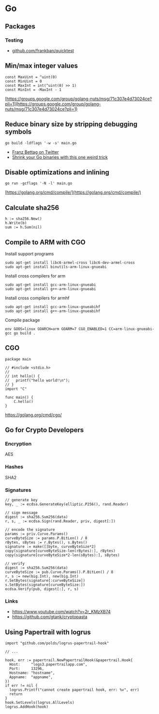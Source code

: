 # Go

## Packages

### Testing

- [github.com/frankban/quicktest](github.com/frankban/quicktest)

## Min/max integer values

```
const MaxUint = ^uint(0)
const MinUint = 0
const MaxInt = int(^uint(0) >> 1)
const MinInt = -MaxInt - 1
```

[https://groups.google.com/group/golang-nuts/msg/71c307e4d73024ce?pli=1](https://groups.google.com/group/golang-nuts/msg/71c307e4d73024ce?pli=1)

## Reduce binary size by stripping debugging symbols

```
go build -ldflags '-w -s' main.go
```

- [Franz Bettag on Twitter](https://twitter.com/fbettag/status/920941111551647744)
- [Shrink your Go binaries with this one weird trick](https://blog.filippo.io/shrink-your-go-binaries-with-this-one-weird-trick/)

## Disable optimizations and inlining

```
go run -gcflags '-N -l' main.go
```

[https://golang.org/cmd/compile/](https://golang.org/cmd/compile/)

## Calculate sha256

```
h := sha256.New()
h.Write(b)
sum := h.Sum(nil)
```

## Compile to ARM with CGO

Install support programs

```
sudo apt-get install libc6-armel-cross libc6-dev-armel-cross
sudo apt-get install binutils-arm-linux-gnueabi
```

Install cross compilers for arm

```
sudo apt-get install gcc-arm-linux-gnueabi
sudo apt-get install g++-arm-linux-gnueabi
```

Install cross compilers for armhf

```
sudo apt-get install gcc-arm-linux-gnueabihf
sudo apt-get install g++-arm-linux-gnueabihf
```

Compile package

```
env GOOS=linux GOARCH=arm GOARM=7 CGO_ENABLED=1 CC=arm-linux-gnueabi-gcc go build .
```

## CGO

```
package main

// #include <stdio.h>
//
// int hello() {
//   printf("hello world!\n");
// }
import "C"

func main() {
	C.hello()
}
```

https://golang.org/cmd/cgo/

## Go for Crypto Developers

### Encryption

AES

### Hashes

SHA2

### Signatures

```
// generate key
key, _ := ecdsa.GenerateKey(elliptic.P256(), rand.Reader)

// sign message
digest := sha256.Sum256(data)
r, s, _ := ecdsa.Sign(rand.Reader, priv, digest[:])

// encode the signature
params := priv.Curve.Params()
curveByteSize := params.P.BitLen() / 8
rBytes, sBytes := r.Bytes(), s.Bytes()
signature := make([]byte, curveByteSize*2)
copy(signature[curveByteSize-len(rBytes):], rBytes)
copy(signature[curveByteSize*2-len(sBytes):], sBytes)

// verify
digest := sha256.Sum256(data)
curveByteSize := pub.Curve.Params().P.BitLen() / 8
r, s := new(big.Int), new(big.Int)
r.SetBytes(signature[:curveByteSize])
s.SetBytes(signature[curveByteSize:])
ecdsa.Verify(pub, digest[:], r, s)
```

### Links

- https://www.youtube.com/watch?v=2r_KMzXB74
- https://github.com/gtank/cryptopasta

## Using Papertrail with logrus

```
import "github.com/polds/logrus-papertrail-hook"

// ...

hook, err := papertrail.NewPapertrailHook(&papertrail.Hook{
  Host:     "logs3.papertrailapp.com",
  Port:     13296,
  Hostname: "hostname",
  Appname:  "appname",
})
if err != nil {
  logrus.Printf("cannot create papertrail hook, err: %v", err)
  return
}
hook.SetLevels(logrus.AllLevels)
logrus.AddHook(hook)
```
